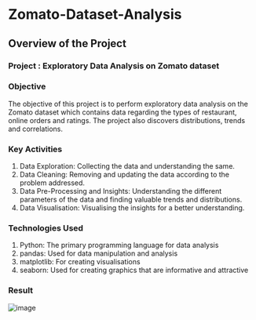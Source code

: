 # Zomato-Dataset-Analysis
## Overview of the Project

### **Project** : Exploratory Data Analysis on Zomato dataset

### Objective 
The objective of this project is to perform exploratory data analysis on the Zomato dataset which contains data regarding the types of restaurant, online orders and ratings. The project also discovers distributions, trends and correlations. 

### Key Activities 
1. Data Exploration: Collecting the data and understanding the same.
2. Data Cleaning: Removing and updating the data according to the problem addressed.
3. Data Pre-Processing and Insights: Understanding the different parameters of the data and finding valuable trends and distributions.
4. Data Visualisation: Visualising the insights for a better understanding.

### Technologies Used 
1. Python: The primary programming language for data analysis
2. pandas: Used for data manipulation and analysis
3. matplotlib: For creating visualisations
4. seaborn: Used for creating graphics that are informative and attractive

### Result
![image](https://github.com/user-attachments/assets/625a14ca-6f79-4747-ae47-12396b92851c)

